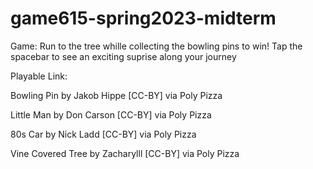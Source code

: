 # game615-spring2023-midterm

Game: Run to the tree whille collecting the bowling pins to win!
Tap the spacebar to see an exciting suprise along your journey 


Playable Link: 


Bowling Pin by Jakob Hippe [CC-BY] via Poly Pizza

Little Man by Don Carson [CC-BY] via Poly Pizza

80s Car by Nick Ladd [CC-BY] via Poly Pizza

Vine Covered Tree by Zacharylll [CC-BY] via Poly Pizza



